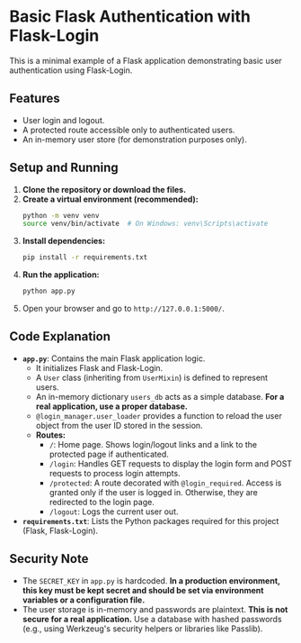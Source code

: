 # Basic Flask Authentication with Flask-Login

This is a minimal example of a Flask application demonstrating basic user authentication using Flask-Login.

## Features

- User login and logout.
- A protected route accessible only to authenticated users.
- An in-memory user store (for demonstration purposes only).

## Setup and Running

1.  **Clone the repository or download the files.**
2.  **Create a virtual environment (recommended):**
    ```bash
    python -m venv venv
    source venv/bin/activate  # On Windows: venv\Scripts\activate
    ```
3.  **Install dependencies:**
    ```bash
    pip install -r requirements.txt
    ```
4.  **Run the application:**
    ```bash
    python app.py
    ```
5.  Open your browser and go to `http://127.0.0.1:5000/`.

## Code Explanation

-   **`app.py`**: Contains the main Flask application logic.
    -   It initializes Flask and Flask-Login.
    -   A `User` class (inheriting from `UserMixin`) is defined to represent users.
    -   An in-memory dictionary `users_db` acts as a simple database. **For a real application, use a proper database.**
    -   `@login_manager.user_loader` provides a function to reload the user object from the user ID stored in the session.
    -   **Routes:**
        -   `/`: Home page. Shows login/logout links and a link to the protected page if authenticated.
        -   `/login`: Handles GET requests to display the login form and POST requests to process login attempts.
        -   `/protected`: A route decorated with `@login_required`. Access is granted only if the user is logged in. Otherwise, they are redirected to the login page.
        -   `/logout`: Logs the current user out.
-   **`requirements.txt`**: Lists the Python packages required for this project (Flask, Flask-Login).

## Security Note

-   The `SECRET_KEY` in `app.py` is hardcoded. **In a production environment, this key must be kept secret and should be set via environment variables or a configuration file.**
-   The user storage is in-memory and passwords are plaintext. **This is not secure for a real application.** Use a database with hashed passwords (e.g., using Werkzeug's security helpers or libraries like Passlib).

